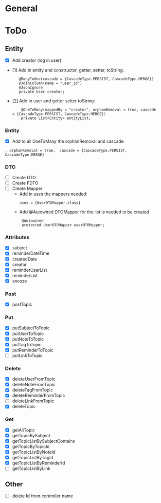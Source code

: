 # General

# ToDo

## Entity

- [x] Add creator (log in user)
- [1] Add in entity and constructor, getter, setter, toString:
   ```
      @ManyToOne(cascade = {CascadeType.PERSIST, CascadeType.MERGE})
      @JoinColumn(name = "user_id")
      @JsonIgnore
      private User creator;
  ```
- [2] Add in user and getter setter toString:
  ```
      @OneToMany(mappedBy = "creator", orphanRemoval = true, cascade = {CascadeType.PERSIST, CascadeType.MERGE})
      private List<Entity> entityList;
  ```

### Entity

- [x] Add to all OneToMany the orphanRemoval and cascade

```
, orphanRemoval = true,  cascade = {CascadeType.PERSIST, CascadeType.MERGE}
```

### DTO

- [ ] Create DTO
- [ ] Create FDTO
- [ ] Create Mapper
    - Add in uses the mappers needed:
      ```
      uses = {UserDTOMapper.class}
      ```
    - Add @Autowired DTOMapper for the list is needed to be created
      ```
       @Autowired
       protected UserDTOMapper userDTOMapper;
      ```

### Attributes

- [x] subject
- [x] reminderDateTime
- [x] createdDate
- [x] creator
- [x] reminderUserList
- [x] reminderList
- [x] snooze

### Post

- [x] postTopic

### Put

- [x] putSubjectToTopic
- [x] putUserToTopic
- [x] putNoteToTopic
- [x] putTagToTopic
- [x] putReminderToTopic
- [ ] putLinkToTopic

### Delete

- [x] deleteUserFromTopic
- [x] deleteNoteFromTopic
- [x] deleteTagFromTopic
- [x] deleteReminderFromTopic
- [ ] deleteLinkFromTopic
- [x] deleteTopic

### Get

- [x] getAllTopic
- [x] getTopicBySubject
- [x] getTopicListBySubjectContains
- [x] getTopicByTopicId
- [x] getTopicListByNoteId
- [x] getTopicListByTagId
- [x] getTopicListByReminderId
- [ ] getTopicListByLink

## Other

- [ ] delete Id from controller name 